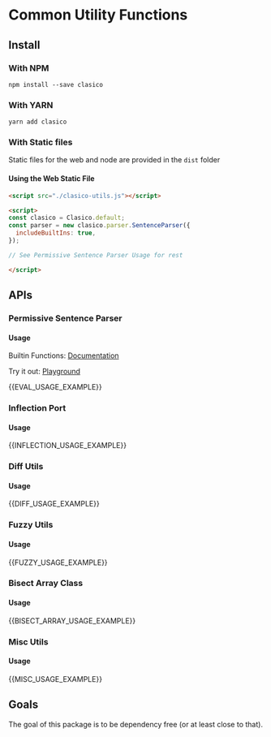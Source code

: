 # Common Utility Functions

## Install

### With NPM
```console
npm install --save clasico
```

### With YARN
```console
yarn add clasico
```

### With Static files

Static files for the web and node are provided in the `dist` folder

#### Using the Web Static File

```html
<script src="./clasico-utils.js"></script>

<script>
const clasico = Clasico.default;
const parser = new clasico.parser.SentenceParser({
  includeBuiltIns: true,
});

// See Permissive Sentence Parser Usage for rest 

</script>
```

## APIs

### Permissive Sentence Parser

#### Usage

Builtin Functions: [Documentation](https://github.com/TheBinaryBrigade/clasico-utils/blob/main/src/eval/README.md#table-of-contens)

Try it out: [Playground](https://thebinarybrigade.github.io/clasico-utils/)

{{EVAL_USAGE_EXAMPLE}}

### Inflection Port

#### Usage

{{INFLECTION_USAGE_EXAMPLE}}

### Diff Utils

#### Usage

{{DIFF_USAGE_EXAMPLE}}

### Fuzzy Utils

#### Usage
{{FUZZY_USAGE_EXAMPLE}}

### Bisect Array Class

#### Usage
{{BISECT_ARRAY_USAGE_EXAMPLE}}

### Misc Utils

#### Usage

{{MISC_USAGE_EXAMPLE}}

## Goals

The goal of this package is to be dependency free (or at least close to that).
